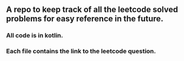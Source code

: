 ## A repo to keep track of all the leetcode solved problems for easy reference in the future.

### All code is in kotlin.
### Each file contains the link to the leetcode question.
